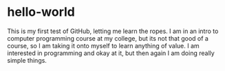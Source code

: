 # hello-world
This is my first test of GitHub, letting me learn the ropes.
I am in an intro to computer programming course at my college, but its not that good of a course, so I am taking it onto myself to learn anything of value. I am interested in programming and okay at it, but then again I am doing really simple things.
